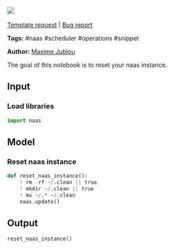 <a href="https://app.naas.ai/user-redirect/naas/downloader?url=https://raw.githubusercontent.com/jupyter-naas/awesome-notebooks/master/Naas/Naas_Reset_Instance.ipynb" target="_parent"><img src="https://naasai-public.s3.eu-west-3.amazonaws.com/open_in_naas.svg"/></a><br><br><a href="https://github.com/jupyter-naas/awesome-notebooks/issues/new?assignees=&labels=&template=template-request.md&title=Tool+-+Action+of+the+notebook+">Template request</a> | <a href="https://github.com/jupyter-naas/awesome-notebooks/issues/new?assignees=&labels=bug&template=bug_report.md&title=Naas+-+Reset+Instance:+Error+short+description">Bug report</a>

**Tags:** #naas #scheduler #operations #snippet

**Author:** [Maxime Jublou](https://www.linkedin.com/in/maximejublou)

The goal of this notebook is to reset your naas instance.

## Input

### Load libraries


```python
import naas
```

## Model

### Reset naas instance


```python
def reset_naas_instance():
    ! rm -rf ~/.clean || true
    ! mkdir ~/.clean || true
    ! mv ~/.* ~/.clean
    naas.update()
```

## Output


```python
reset_naas_instance()
```
